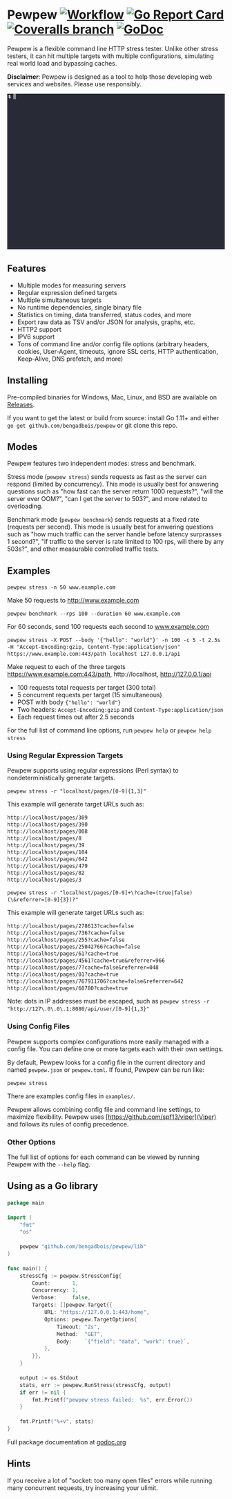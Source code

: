 # Pewpew [![Workflow](https://img.shields.io/github/workflow/status/bengadbois/pewpew/build%20and%20test/master?style=flat-square)](https://github.com/bengadbois/pewpew/actions/workflows/build-and-test.yml) [![Go Report Card](https://goreportcard.com/badge/github.com/bengadbois/pewpew?style=flat-square)](https://goreportcard.com/report/github.com/bengadbois/pewpew) [![Coveralls branch](https://img.shields.io/coveralls/bengadbois/pewpew/master.svg?style=flat-square)](https://coveralls.io/github/bengadbois/pewpew?branch=master) [![GoDoc](https://img.shields.io/badge/godoc-reference-blue.svg?style=flat-square)](https://godoc.org/github.com/bengadbois/pewpew/lib)

Pewpew is a flexible command line HTTP stress tester. Unlike other stress testers, it can hit multiple targets with multiple configurations, simulating real world load and bypassing caches.

**Disclaimer**: Pewpew is designed as a tool to help those developing web services and websites. Please use responsibly.

![Demo](screencast.gif)

## Features
- Multiple modes for measuring servers
- Regular expression defined targets
- Multiple simultaneous targets
- No runtime dependencies, single binary file
- Statistics on timing, data transferred, status codes, and more
- Export raw data as TSV and/or JSON for analysis, graphs, etc.
- HTTP2 support
- IPV6 support
- Tons of command line and/or config file options (arbitrary headers, cookies, User-Agent, timeouts, ignore SSL certs, HTTP authentication, Keep-Alive, DNS prefetch, and more)

## Installing
Pre-compiled binaries for Windows, Mac, Linux, and BSD are available on [Releases](https://github.com/bengadbois/pewpew/releases).

If you want to get the latest or build from source: install Go 1.11+ and either `go get github.com/bengadbois/pewpew` or git clone this repo.

## Modes
Pewpew features two independent modes: stress and benchmark.

Stress mode (`pewpew stress`) sends requests as fast as the server can respond (limited by concurrency). This mode is usually best for answering questions such as "how fast can the server return 1000 requests?", "will the server ever OOM?", "can I get the server to 503?", and more related to overloading.

Benchmark mode (`pewpew benchmark`) sends requests at a fixed rate (requests per second). This mode is usually best for anwering questions such as "how much traffic can the server handle before latency surprasses 1 second?", "if traffic to the server is rate limited to 100 rps, will there by any 503s?", and other measurable controlled traffic tests.

## Examples
```
pewpew stress -n 50 www.example.com
```
Make 50 requests to http://www.example.com

```
pewpew benchmark --rps 100 --duration 60 www.example.com
```
For 60 seconds, send 100 requests each second to www.example.com

```
pewpew stress -X POST --body '{"hello": "world"}' -n 100 -c 5 -t 2.5s -H "Accept-Encoding:gzip, Content-Type:application/json" https://www.example.com:443/path localhost 127.0.0.1/api
```
Make request to each of the three targets https://www.example.com:443/path, http://localhost, http://127.0.0.1/api
 - 100 requests total requests per target (300 total)
 - 5 concurrent requests per target (15 simultaneous)
 - POST with body `{"hello": "world"}`
 - Two headers: `Accept-Encoding:gzip` and `Content-Type:application/json`
 - Each request times out after 2.5 seconds

For the full list of command line options, run `pewpew help` or `pewpew help stress`

### Using Regular Expression Targets
Pewpew supports using regular expressions (Perl syntax) to nondeterministically generate targets.
```
pewpew stress -r "localhost/pages/[0-9]{1,3}"
```
This example will generate target URLs such as:
```
http://localhost/pages/309
http://localhost/pages/390
http://localhost/pages/008
http://localhost/pages/8
http://localhost/pages/39
http://localhost/pages/104
http://localhost/pages/642
http://localhost/pages/479
http://localhost/pages/82
http://localhost/pages/3
```

```
pewpew stress -r "localhost/pages/[0-9]+\?cache=(true|false)(\&referrer=[0-9]{3})?"
```
This example will generate target URLs such as:
```
http://localhost/pages/278613?cache=false
http://localhost/pages/736?cache=false
http://localhost/pages/255?cache=false
http://localhost/pages/25042766?cache=false
http://localhost/pages/61?cache=true
http://localhost/pages/4561?cache=true&referrer=966
http://localhost/pages/7?cache=false&referrer=048
http://localhost/pages/01?cache=true
http://localhost/pages/767911706?cache=false&referrer=642
http://localhost/pages/68780?cache=true
```

Note: dots in IP addresses must be escaped, such as `pewpew stress -r "http://127\.0\.0\.1:8080/api/user/[0-9]{1,3}"`

### Using Config Files

Pewpew supports complex configurations more easily managed with a config file. You can define one or more targets each with their own settings.

By default, Pewpew looks for a config file in the current directory and named `pewpew.json` or `pewpew.toml`. If found, Pewpew can be run like:
```
pewpew stress
```

There are examples config files in `examples/`.

Pewpew allows combining config file and command line settings, to maximize flexibility. Pewpew uses [https://github.com/spf13/viper](Viper) and follows its rules of config precedence.

### Other Options

The full list of options for each command can be viewed by running Pewpew with the `--help` flag.

## Using as a Go library
```go
package main

import (
    "fmt"
    "os"

    pewpew "github.com/bengadbois/pewpew/lib"
)

func main() {
    stressCfg := pewpew.StressConfig{
        Count:       1,
        Concurrency: 1,
        Verbose:     false,
        Targets: []pewpew.Target{{
            URL: "https://127.0.0.1:443/home",
            Options: pewpew.TargetOptions{
                Timeout: "2s",
                Method:  "GET",
                Body:    `{"field": "data", "work": true}`,
            },
        }},
    }

    output := os.Stdout
    stats, err := pewpew.RunStress(stressCfg, output)
    if err != nil {
        fmt.Printf("pewpew stress failed:  %s", err.Error())
    }

    fmt.Printf("%+v", stats)
}
```
Full package documentation at [godoc.org](https://godoc.org/github.com/bengadbois/pewpew/lib)

## Hints

If you receive a lot of "socket: too many open files" errors while running many concurrent requests, try increasing your ulimit.

